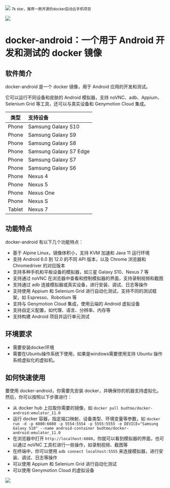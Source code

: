 <img src="/assets/image/240307-docker启动云手机-1.png" style="max-width: 70%; height: auto;">
<small>7k star，推荐一款开源的docker启动云手机项目</small>



![](/assets/image/240307-docker启动云手机-1.png)


# docker-android：一个用于 Android 开发和测试的 docker 镜像

## 软件简介

docker-android 是一个 docker 镜像，用于 Android 应用的开发和测试。

它可以运行不同设备和皮肤的 Android 模拟器，支持 noVNC、adb、Appium、Selenium Grid 等工具，还可以与真实设备和 Genymotion Cloud 集成。

|类型|支持设备|
| :---: | :--- | 
|Phone	|Samsung Galaxy S10
|Phone	|Samsung Galaxy S9
|Phone	|Samsung Galaxy S8
|Phone	|Samsung Galaxy S7 Edge
|Phone	|Samsung Galaxy S7
|Phone	|Samsung Galaxy S6
|Phone	|Nexus 4
|Phone	|Nexus 5
|Phone	|Nexus One
|Phone	|Nexus S
|Tablet	|Nexus 7


## 功能特点

docker-android 有以下几个功能特点：

- 基于 Alpine Linux，镜像体积小，支持 KVM 加速和 Java 11 运行环境
- 支持 Android 6.0 到 12.0 的不同 API 版本，以及 Chrome 浏览器和 Chromedriver 的对应版本
- 支持多种手机和平板设备的模拟器，如三星 Galaxy S10、Nexus 7 等
- 支持通过 noVNC 在浏览器中查看和控制模拟器的界面，支持录制视频和截图
- 支持通过 adb 连接模拟器或真实设备，进行安装、调试、日志等操作
- 支持使用 Appium 和 Selenium Grid 进行自动化测试，支持不同的测试框架，如 Espresso、Robotium 等
- 支持与 Genymotion Cloud 集成，使用云端的 Android 虚拟设备
- 支持自定义配置，如代理、语言、分辨率、内存等
- 支持构建 Android 项目并运行单元测试

## 环境要求
- 需要安装docker环境
- 需要在Ubuntu操作系统下使用，如果是windows需要使用支持 Ubuntu 操作系统虚拟化的虚拟机。


## 如何快速使用

要使用 docker-android，你需要先安装 docker，并确保你的机器支持虚拟化。然后，你可以按照以下步骤进行：

- 从 docker hub 上拉取你需要的镜像，如 `docker pull budtmo/docker-android:emulator_11.0`
- 运行 docker 容器，指定端口映射、设备类型、环境变量等参数，如 `docker run -d -p 6080:6080 -p 5554:5554 -p 5555:5555 -e DEVICE="Samsung Galaxy S10" --name android-container budtmo/docker-android:emulator_11.0`
- 在浏览器中打开 `http://localhost:6080`，你就可以看到模拟器的界面，也可以通过 noVNC 工具栏进行一些操作，如录制视频、截图等
- 在终端中，你可以使用 `adb connect localhost:5555` 来连接模拟器，进行安装、调试、日志等操作
- 可以使用 Appium 和 Selenium Grid 进行自动化测试
- 可以使用 Genymotion Cloud 的虚拟设备


![](/assets/image/240307-docker启动云手机-2.png)

